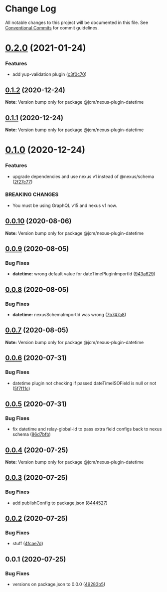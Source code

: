 # Change Log

All notable changes to this project will be documented in this file.
See [Conventional Commits](https://conventionalcommits.org) for commit guidelines.

# [0.2.0](https://github.com/JCMais/nexus-plugins/compare/@jcm/nexus-plugin-datetime@0.1.2...@jcm/nexus-plugin-datetime@0.2.0) (2021-01-24)

### Features

- add yup-validation plugin ([c3f0c70](https://github.com/JCMais/nexus-plugins/commit/c3f0c703a71414e9a7b59ae5d0e7bf5edacf57fe))

## [0.1.2](https://github.com/JCMais/nexus-plugins/compare/@jcm/nexus-plugin-datetime@0.1.1...@jcm/nexus-plugin-datetime@0.1.2) (2020-12-24)

**Note:** Version bump only for package @jcm/nexus-plugin-datetime

## [0.1.1](https://github.com/JCMais/nexus-plugins/compare/@jcm/nexus-plugin-datetime@0.1.0...@jcm/nexus-plugin-datetime@0.1.1) (2020-12-24)

**Note:** Version bump only for package @jcm/nexus-plugin-datetime

# [0.1.0](https://github.com/JCMais/nexus-plugins/compare/@jcm/nexus-plugin-datetime@0.0.10...@jcm/nexus-plugin-datetime@0.1.0) (2020-12-24)

### Features

- upgrade dependencies and use nexus v1 instead of @nexus/schema ([2f27c77](https://github.com/JCMais/nexus-plugins/commit/2f27c77435060a89e89420ee7a35d9d6b67c2d15))

### BREAKING CHANGES

- You must be using GraphQL v15 and nexus v1 now.

## [0.0.10](https://github.com/JCMais/nexus-plugins/compare/@jcm/nexus-plugin-datetime@0.0.9...@jcm/nexus-plugin-datetime@0.0.10) (2020-08-06)

**Note:** Version bump only for package @jcm/nexus-plugin-datetime

## [0.0.9](https://github.com/JCMais/nexus-plugins/compare/@jcm/nexus-plugin-datetime@0.0.8...@jcm/nexus-plugin-datetime@0.0.9) (2020-08-05)

### Bug Fixes

- **datetime:** wrong default value for dateTimePluginImportId ([943a629](https://github.com/JCMais/nexus-plugins/commit/943a629881e4fb8998a87f418e6c9b3fb6fe2ae3))

## [0.0.8](https://github.com/JCMais/nexus-plugins/compare/@jcm/nexus-plugin-datetime@0.0.7...@jcm/nexus-plugin-datetime@0.0.8) (2020-08-05)

### Bug Fixes

- **datetime:** nexusSchemaImportId was wrong ([7b747a8](https://github.com/JCMais/nexus-plugins/commit/7b747a8d2d800e2505e039e96eb5fc66e29fca10))

## [0.0.7](https://github.com/JCMais/nexus-plugins/compare/@jcm/nexus-plugin-datetime@0.0.6...@jcm/nexus-plugin-datetime@0.0.7) (2020-08-05)

**Note:** Version bump only for package @jcm/nexus-plugin-datetime

## [0.0.6](https://github.com/JCMais/nexus-plugins/compare/@jcm/nexus-plugin-datetime@0.0.5...@jcm/nexus-plugin-datetime@0.0.6) (2020-07-31)

### Bug Fixes

- datetime plugin not checking if passed dateTimeISOField is null or not ([5f7f11c](https://github.com/JCMais/nexus-plugins/commit/5f7f11cf0183190a730def78bc493e3497ca6f97))

## [0.0.5](https://github.com/JCMais/nexus-plugins/compare/@jcm/nexus-plugin-datetime@0.0.4...@jcm/nexus-plugin-datetime@0.0.5) (2020-07-31)

### Bug Fixes

- fix datetime and relay-global-id to pass extra field configs back to nexus schema ([86d7bfb](https://github.com/JCMais/nexus-plugins/commit/86d7bfb5b0d3e9fecfd0ad5b59c16c9821a07817))

## [0.0.4](https://github.com/JCMais/nexus-plugins/compare/@jcm/nexus-plugin-datetime@0.0.3...@jcm/nexus-plugin-datetime@0.0.4) (2020-07-25)

**Note:** Version bump only for package @jcm/nexus-plugin-datetime

## [0.0.3](https://github.com/JCMais/nexus-plugins/compare/@jcm/nexus-plugin-datetime@0.0.2...@jcm/nexus-plugin-datetime@0.0.3) (2020-07-25)

### Bug Fixes

- add publishConfig to package.json ([8444527](https://github.com/JCMais/nexus-plugins/commit/8444527c32502e5b91369035cf68e8fa44366d6b))

## [0.0.2](https://github.com/JCMais/nexus-plugins/compare/@jcm/nexus-plugin-datetime@0.0.1...@jcm/nexus-plugin-datetime@0.0.2) (2020-07-25)

### Bug Fixes

- stuff ([4fcae7d](https://github.com/JCMais/nexus-plugins/commit/4fcae7d93f09eaa7b4fcdd0b4a3c43f2666e0d1d))

## 0.0.1 (2020-07-25)

### Bug Fixes

- versions on package.json to 0.0.0 ([49283b5](https://github.com/JCMais/nexus-plugins/commit/49283b521f7dc14ea877f96b4e60665d890b736b))
